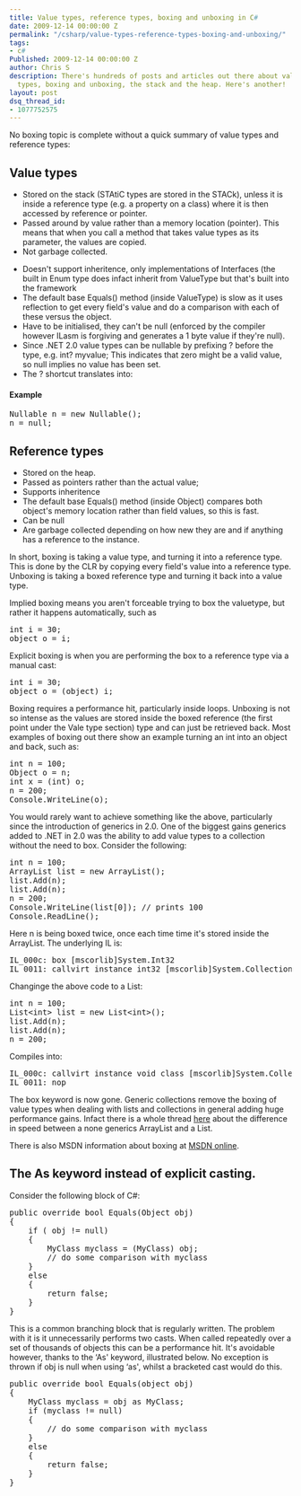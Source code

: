 ```yaml
---
title: Value types, reference types, boxing and unboxing in C#
date: 2009-12-14 00:00:00 Z
permalink: "/csharp/value-types-reference-types-boxing-and-unboxing/"
tags:
- c#
Published: 2009-12-14 00:00:00 Z
author: Chris S
description: There's hundreds of posts and articles out there about value vs reference
  types, boxing and unboxing, the stack and the heap. Here's another!
layout: post
dsq_thread_id:
- 1077752575
---
```


No boxing topic is complete without a quick summary of value types and reference types:

## Value types

  * Stored on the stack (STAtiC types are stored in the STACk), unless it is inside a reference type (e.g. a property on a class) where it is then accessed by reference or pointer.
  * Passed around by value rather than a memory location (pointer). This means that when you call a method that takes value types as its parameter, the values are copied.
  * Not garbage collected.
<!--more-->

  * Doesn't support inheritence, only implementations of Interfaces (the built in Enum type does infact inherit from ValueType but that's built into the framework
  * The default base Equals() method (inside ValueType) is slow as it uses reflection to get every field's value and do a comparison with each of these versus the object.
  * Have to be initialised, they can't be null (enforced by the compiler however ILasm is forgiving and generates a 1 byte value if they're null).
  * Since .NET 2.0 value types can be nullable by prefixing ? before the type, e.g. int? myvalue; This indicates that zero might be a valid value, so null implies no value has been set.
  * The ? shortcut translates into:

#### Example

<pre>Nullable n = new Nullable();
n = null;
</pre>

## Reference types

  * Stored on the heap.
  * Passed as pointers rather than the actual value;
  * Supports inheritence
  * The default base Equals() method (inside Object) compares both object's memory location rather than field values, so this is fast.
  * Can be null
  * Are garbage collected depending on how new they are and if anything has a reference to the instance.

In short, boxing is taking a value type, and turning it into a reference type. This is done by the CLR by copying every field's value into a reference type. Unboxing is taking a boxed reference type and turning it back into a value type.

Implied boxing means you aren't forceable trying to box the valuetype, but rather it happens automatically, such as

<pre>int i = 30;
object o = i;
</pre>

Explicit boxing is when you are performing the box to a reference type via a manual cast:

<pre>int i = 30;
object o = (object) i;
</pre>

Boxing requires a performance hit, particularly inside loops. Unboxing is not so intense as the values are stored inside the boxed reference (the first point under the Vale type section) type and can just be retrieved back. Most examples of boxing out there show an example turning an int into an object and back, such as:

<pre>int n = 100;
Object o = n;
int x = (int) o;
n = 200;
Console.WriteLine(o);
</pre>

You would rarely want to achieve something like the above, particularly since the introduction of generics in 2.0. One of the biggest gains generics added to .NET in 2.0 was the ability to add value types to a collection without the need to box. Consider the following: 

<pre>int n = 100;
ArrayList list = new ArrayList();
list.Add(n);
list.Add(n);
n = 200;
Console.WriteLine(list[0]); // prints 100
Console.ReadLine();
</pre>

Here n is being boxed twice, once each time time it's stored inside the ArrayList. The underlying IL is:

<pre>IL_000c: box [mscorlib]System.Int32
IL_0011: callvirt instance int32 [mscorlib]System.Collections.ArrayList::Add(object)
</pre>

Changinge the above code to a List<T>:

<pre>int n = 100;
List&lt;int&gt; list = new List&lt;int&gt;();
list.Add(n);
list.Add(n);
n = 200;
</pre>

Compiles into:

<pre>IL_000c: callvirt instance void class [mscorlib]System.Collections.Generic.List`1::Add(!0)
IL_0011: nop
</pre>

The box keyword is now gone. Generic collections remove the boxing of value types when dealing with lists and collections in general adding huge performance gains. Infact there is a whole thread [here][1] about the difference in speed between a none generics ArrayList and a List<T>. 

There is also MSDN information about boxing at [MSDN online][2]. 

## The As keyword instead of explicit casting.

Consider the following block of C#:

<pre>public override bool Equals(Object obj)
{
	if ( obj != null)
	{
		MyClass myclass = (MyClass) obj;
		// do some comparison with myclass
	}
	else
	{
		return false;
	}
}
</pre>

This is a common branching block that is regularly written. The problem with it is it unnecessarily performs two casts. When called repeatedly over a set of thousands of objects this can be a performance hit. It's avoidable however, thanks to the &#8216;As' keyword, illustrated below. No exception is thrown if obj is null when using &#8216;as', whilst a bracketed cast would do this. 

<pre>public override bool Equals(object obj)
{
	MyClass myclass = obj as MyClass;
	if (myclass != null)
	{
		// do some comparison with myclass
	}
	else
	{
		return false;
	}
}
</pre>

 [1]: http://www.gamedev.net/community/forums/topic.asp?topic_id=456728&PageSize=25&WhichPage=1
 [2]: http://msdn.microsoft.com/en-us/library/25z57t8s.aspx